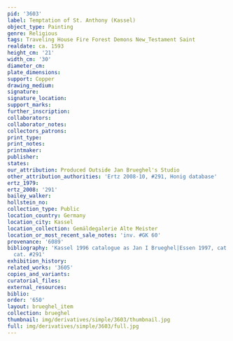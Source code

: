 ```yaml
---
pid: '3603'
label: Temptation of St. Anthony (Kassel)
object_type: Painting
genre: Religious
tags: Traveling House Fire Forest Demons New_Testament Saint
realdate: ca. 1593
height_cm: '21'
width_cm: '30'
diameter_cm: 
plate_dimensions: 
support: Copper
drawing_medium: 
signature: 
signature_location: 
support_marks: 
further_inscription: 
collaborators: 
collaborator_notes: 
collectors_patrons: 
print_type: 
print_notes: 
printmaker: 
publisher: 
states: 
our_attribution: Produced Outside Jan Brueghel's Studio
other_attribution_authorities: 'Ertz 2008-10, #291, Honig database'
ertz_1979: 
ertz_2008: '291'
bailey_walker: 
hollstein_no: 
collection_type: Public
location_country: Germany
location_city: Kassel
location_collection: Gemäldegalerie Alte Meister
location_or_most_recent_sale_notes: 'inv. #GK 60'
provenance: '6089'
bibliography: 'Kassel 1996 catalogue as Jan I Brueghel|Essen 1997, cat. #39|Ertz 2008-10,
  cat. #291'
exhibition_history: 
related_works: '3605'
copies_and_variants: 
curatorial_files: 
external_resources: 
biblio: 
order: '650'
layout: brueghel_item
collection: brueghel
thumbnail: img/derivatives/simple/3603/thumbnail.jpg
full: img/derivatives/simple/3603/full.jpg
---
```

